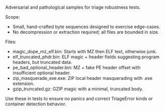 Adversarial and pathological samples for triage robustness tests.

Scope:
- Small, hand-crafted byte sequences designed to exercise edge-cases.
- No decompression or extraction required; all files are bounded in size.

Files:
- magic_dope_mz_elf.bin: Starts with MZ then ELF text, otherwise junk.
- elf_truncated_phdr.bin: ELF magic + header fields suggesting program headers, but truncated data.
- pe_bad_optional_header.bin: MZ + fake PE header offset with insufficient optional header.
- zip_masquerade_exe.exe: ZIP local header masquerading with .exe extension.
- gzip_truncated.gz: GZIP magic with a minimal, truncated body.

Use these in tests to ensure no panics and correct TriageError kinds or container detection behavior.

